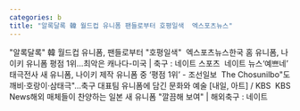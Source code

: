 ```yaml
---
categories: b
title: "알록달록 韓 월드컵 유니폼 팬들로부터 호평일색  엑스포츠뉴스"
---
```

"알록달록" 韓 월드컵 유니폼, 팬들로부터 "호평일색"&nbsp;&nbsp;엑스포츠뉴스한국 홈 유니폼, 나이키 유니폼 평점 1위…최악은 캐나다-미국 | 축구 : 네이트 스포츠&nbsp;&nbsp;네이트 뉴스‘예쁘네’ 태극전사 새 유니폼, 나이키 제작 유니폼 중 ‘평점 1위’ - 조선일보&nbsp;&nbsp;The Chosunilbo"도깨비·호랑이·삼태극"…축구 대표팀 유니폼에 담긴 문화와 예술 [내일, 아트] / KBS&nbsp;&nbsp;KBS News해외 매체들이 찬양하는 일본 새 유니폼 "깔끔해 보여" | 해외축구 : 네이트 